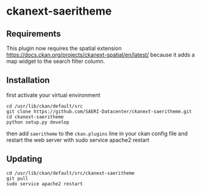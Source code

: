 # ckanext-saeritheme

## Requirements

This plugin now requires the spatial extension
https://docs.ckan.org/projects/ckanext-spatial/en/latest/
because it adds a map widget to the search filter column.

## Installation

first activate your virtual environment
```
cd /usr/lib/ckan/default/src
git clone https://github.com/SAERI-Datacenter/ckanext-saeritheme.git
cd ckanext-saeritheme
python setup.py develop
```
then add `saeritheme` to the `ckan.plugins` line in your ckan config file and restart the web server with sudo service apache2 restart

## Updating

```
cd /usr/lib/ckan/default/src/ckanext-saeritheme
git pull
sudo service apache2 restart
```
